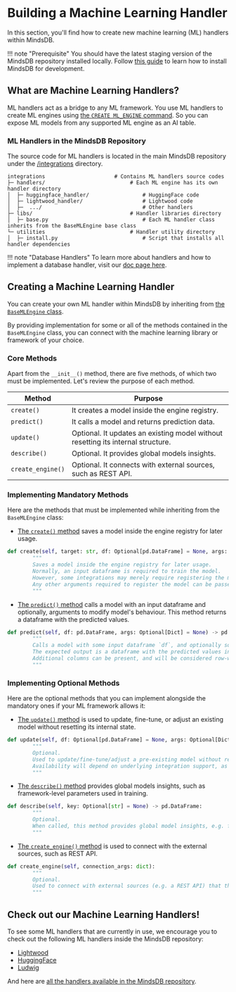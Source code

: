 # Building a Machine Learning Handler

In this section, you'll find how to create new machine learning (ML) handlers within MindsDB.

!!! note "Prerequisite"
    You should have the latest staging version of the MindsDB repository installed locally. Follow [this guide](/contribute/install/) to learn how to install MindsDB for development.

## What are Machine Learning Handlers?

ML handlers act as a bridge to any ML framework. You use ML handlers to create ML engines using [the `CREATE ML_ENGINE` command](/sql/create/ml_engine/). So you can expose ML models from any supported ML engine as an AI table.

### ML Handlers in the MindsDB Repository

The source code for ML handlers is located in the main MindsDB repository under the [/integrations](https://github.com/mindsdb/mindsdb/tree/staging/mindsdb/integrations) directory.

```
integrations                      # Contains ML handlers source codes
├─ handlers/                           # Each ML engine has its own handler directory
│  ├─ huggingface_handler/                 # HuggingFace code
│  ├─ lightwood_handler/                   # Lightwood code
│  ├─  .../                                # Other handlers
├─ libs/                               # Handler libraries directory
│  ├─ base.py                              # Each ML handler class inherits from the BaseMLEngine base class
└─ utilities                           # Handler utility directory
│  ├─ install.py                           # Script that installs all handler dependencies
```

!!! note "Database Handlers"
    To learn more about handlers and how to implement a database handler, visit our [doc page here](/contribute/integrations/).

## Creating a Machine Learning Handler

You can create your own ML handler within MindsDB by inheriting from [the `BaseMLEngine` class](https://github.com/mindsdb/mindsdb/blob/3d9090acb0b8b3b0e2a96e2c93dad436f5ebef90/mindsdb/integrations/libs/base.py#L123).

By providing implementation for some or all of the methods contained in the `BaseMLEngine` class, you can connect with the machine learning library or framework of your choice.

### Core Methods

Apart from the `__init__()` method, there are five methods, of which two must be implemented. Let's review the purpose of each method.

| Method            | Purpose                                                                              |
|-------------------|--------------------------------------------------------------------------------------|
| `create()`        | It creates a model inside the engine registry.                                       |
| `predict()`       | It calls a model and returns prediction data.                                        |
| `update()`        | Optional. It updates an existing model without resetting its internal structure.     |
| `describe()`      | Optional. It provides global models insights.                                        |
| `create_engine()` | Optional. It connects with external sources, such as REST API.                       |

### Implementing Mandatory Methods

Here are the methods that must be implemented while inheriting from the `BaseMLEngine` class:

* [The `create()` method](https://github.com/mindsdb/mindsdb/blob/3d9090acb0b8b3b0e2a96e2c93dad436f5ebef90/mindsdb/integrations/libs/base.py#L151) saves a model inside the engine registry for later usage.

```py
def create(self, target: str, df: Optional[pd.DataFrame] = None, args: Optional[Dict] = None) -> None:
        """
        Saves a model inside the engine registry for later usage.
        Normally, an input dataframe is required to train the model.
        However, some integrations may merely require registering the model instead of training, in which case `df` can be omitted.
        Any other arguments required to register the model can be passed in an `args` dictionary.
        """
```

* [The `predict()` method](https://github.com/mindsdb/mindsdb/blob/3d9090acb0b8b3b0e2a96e2c93dad436f5ebef90/mindsdb/integrations/libs/base.py#L162) calls a model with an input dataframe and optionally, arguments to modify model's behaviour. This method returns a dataframe with the predicted values.

```py
def predict(self, df: pd.DataFrame, args: Optional[Dict] = None) -> pd.DataFrame:
        """
        Calls a model with some input dataframe `df`, and optionally some arguments `args` that may modify the model behavior.
        The expected output is a dataframe with the predicted values in the target-named column.
        Additional columns can be present, and will be considered row-wise explanations if their names finish with `_explain`.
        """
```

### Implementing Optional Methods

Here are the optional methods that you can implement alongside the mandatory ones if your ML framework allows it:

* [The `update()` method](https://github.com/mindsdb/mindsdb/blob/3d9090acb0b8b3b0e2a96e2c93dad436f5ebef90/mindsdb/integrations/libs/base.py#L171) is used to update, fine-tune, or adjust an existing model without resetting its internal state.

```py
def update(self, df: Optional[pd.DataFrame] = None, args: Optional[Dict] = None) -> None:
        """
        Optional.
        Used to update/fine-tune/adjust a pre-existing model without resetting its internal state (e.g. weights).
        Availability will depend on underlying integration support, as not all ML models can be partially updated.
        """
```

* [The `describe()` method](https://github.com/mindsdb/mindsdb/blob/3d9090acb0b8b3b0e2a96e2c93dad436f5ebef90/mindsdb/integrations/libs/base.py#L181) provides global models insights, such as framework-level parameters used in training.

```py
def describe(self, key: Optional[str] = None) -> pd.DataFrame:
        """
        Optional.
        When called, this method provides global model insights, e.g. framework-level parameters used in training.
        """
```

* [The `create_engine()` method](https://github.com/mindsdb/mindsdb/blob/3d9090acb0b8b3b0e2a96e2c93dad436f5ebef90/mindsdb/integrations/libs/base.py#L189) is used to connect with the external sources, such as REST API.

```py
def create_engine(self, connection_args: dict):
        """
        Optional.
        Used to connect with external sources (e.g. a REST API) that the engine will require to use any other methods.
        """
```

## Check out our Machine Learning Handlers!

To see some ML handlers that are currently in use, we encourage you to check out the following ML handlers inside the MindsDB repository:

* [Lightwood](https://github.com/mindsdb/mindsdb/tree/staging/mindsdb/integrations/handlers/lightwood_handler)
* [HuggingFace](https://github.com/mindsdb/mindsdb/tree/staging/mindsdb/integrations/handlers/huggingface_handler)
* [Ludwig](https://github.com/mindsdb/mindsdb/tree/staging/mindsdb/integrations/handlers/ludwig_handler)

And here are [all the handlers available in the MindsDB repository](https://github.com/mindsdb/mindsdb/tree/staging/mindsdb/integrations/handlers).
